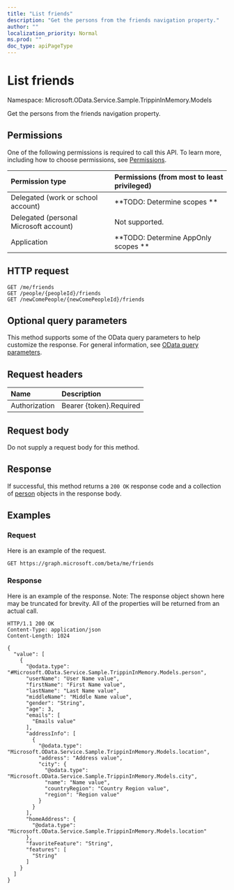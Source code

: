 ```yaml
---
title: "List friends"
description: "Get the persons from the friends navigation property."
author: ""
localization_priority: Normal
ms.prod: ""
doc_type: apiPageType
---
```


# List friends

Namespace: Microsoft.OData.Service.Sample.TrippinInMemory.Models

Get the persons from the friends navigation property.

## Permissions
One of the following permissions is required to call this API. To learn more, including how to choose permissions, see [Permissions](/concepts/permissions-reference.md).

|Permission type|Permissions (from most to least privileged)|
|:---|:---|
|Delegated (work or school account)|**TODO: Determine scopes **|
|Delegated (personal Microsoft account)|Not supported.|
|Application|**TODO: Determine AppOnly scopes **|

## HTTP request
<!-- {
  "blockType": "ignored"
}
-->
``` http
GET /me/friends
GET /people/{peopleId}/friends
GET /newComePeople/{newComePeopleId}/friends
```

## Optional query parameters
This method supports some of the OData query parameters to help customize the response. For general information, see [OData query parameters](/graph/query-parameters).

## Request headers
|Name|Description|
|:---|:---|
|Authorization|Bearer {token}.Required|

## Request body
Do not supply a request body for this method.

## Response
If successful, this method returns a `200 OK` response code and a collection of [person](../resources/person.md) objects in the response body.

## Examples

### Request
Here is an example of the request.
<!-- {
  "blockType": "request",
  "name": "get_person"
}
-->
``` http
GET https://graph.microsoft.com/beta/me/friends
```

### Response
Here is an example of the response. Note: The response object shown here may be truncated for brevity. All of the properties will be returned from an actual call.
<!-- {
  "blockType": "response",
  "truncated": true,
  "@odata.type": "collection(microsoft.odata.service.sample.trippininmemory.models.person)"
}
-->
``` http
HTTP/1.1 200 OK
Content-Type: application/json
Content-Length: 1024

{
  "value": [
    {
      "@odata.type": "#Microsoft.OData.Service.Sample.TrippinInMemory.Models.person",
      "userName": "User Name value",
      "firstName": "First Name value",
      "lastName": "Last Name value",
      "middleName": "Middle Name value",
      "gender": "String",
      "age": 3,
      "emails": [
        "Emails value"
      ],
      "addressInfo": [
        {
          "@odata.type": "Microsoft.OData.Service.Sample.TrippinInMemory.Models.location",
          "address": "Address value",
          "city": {
            "@odata.type": "Microsoft.OData.Service.Sample.TrippinInMemory.Models.city",
            "name": "Name value",
            "countryRegion": "Country Region value",
            "region": "Region value"
          }
        }
      ],
      "homeAddress": {
        "@odata.type": "Microsoft.OData.Service.Sample.TrippinInMemory.Models.location"
      },
      "favoriteFeature": "String",
      "features": [
        "String"
      ]
    }
  ]
}
```

